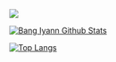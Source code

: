 <img src="https://visitcount.itsvg.in/api?id=justnotiyann&label=Profile%20Views&color=12&icon=5&pretty=true">
  
[![Bang Iyann Github Stats](https://github-readme-stats.vercel.app/api?username=justnotiyann&count_private=true&theme=default&show_icons=true)](https://github.com/justnotiyann)

[![Top Langs](https://github-readme-stats.vercel.app/api/top-langs/?username=justnotiyann&layout=compact)](https://github.com/justnotiyann)
<br>
